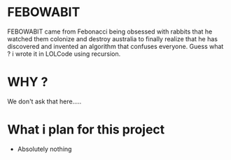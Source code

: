 # FEBOWABIT

FEBOWABIT came from Febonacci being obsessed with rabbits that he watched them colonize and destroy australia to finally realize that he has discovered and invented an algorithm that confuses everyone. Guess what ? i wrote it in LOLCode using recursion.

# WHY ?

We don't ask that here.....

# What i plan for this project

  * Absolutely nothing
